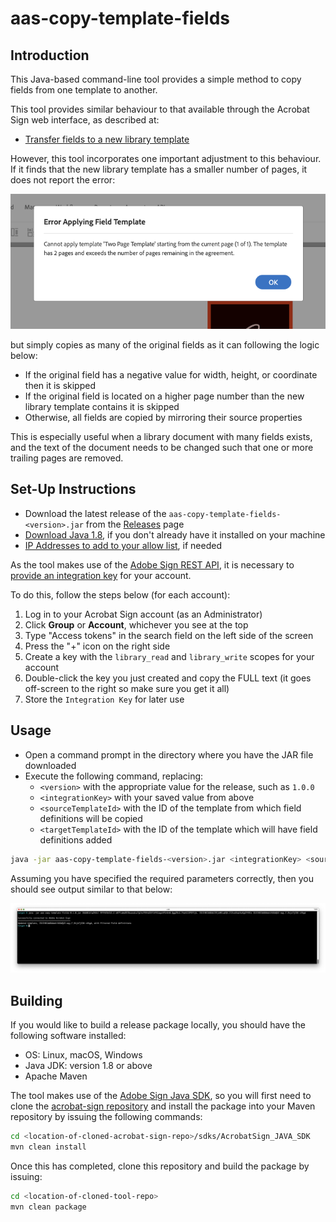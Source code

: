 # aas-copy-template-fields

## Introduction

This Java-based command-line tool provides a simple method to copy fields from one template to another.

This tool provides similar behaviour to that available through the Acrobat Sign web interface, as described at:

+ [Transfer fields to a new library template](https://helpx.adobe.com/sign/using/transfer-fields-to-new-template.html)

However, this tool incorporates one important adjustment to this behaviour. If it finds that the new library template has a smaller number of pages, it does not report the error:

  ![Copy Fields Error](/images/copy-fields-error-snippet.png)

but simply copies as many of the original fields as it can following the logic below:

+ If the original field has a negative value for width, height, or coordinate then it is skipped
+ If the original field is located on a higher page number than the new library template contains it is skipped
+ Otherwise, all fields are copied by mirroring their source properties

This is especially useful when a library document with many fields exists, and the text of the document needs to be changed such that one or more trailing pages are removed. 

## Set-Up Instructions

+ Download the latest release of the `aas-copy-template-fields-<version>.jar` from the [Releases](https://git.corp.adobe.com/sign-acs/aas-copy-template-fields/releases) page
+ [Download Java 1.8](https://www.oracle.com/java/technologies/javase/javase8-archive-downloads.html), if you don't already have it installed on your machine
+ [IP Addresses to add to your allow list](https://helpx.adobe.com/sign/system-requirements.html#IPs), if needed

As the tool makes use of the [Adobe Sign REST API](https://secure.adobesign.com/public/docs/restapi/v6), it is necessary to [provide an integration key](https://helpx.adobe.com/sign/kb/how-to-create-an-integration-key.html) for your account.

To do this, follow the steps below (for each account):

1. Log in to your Acrobat Sign account (as an Administrator)
2. Click **Group** or **Account**, whichever you see at the top
3. Type "Access tokens" in the search field on the left side of the screen
4. Press the "+" icon on the right side
5. Create a key with the `library_read` and `library_write` scopes for your account
6. Double-click the key you just created and copy the FULL text (it goes off-screen to the right so make sure you get it all)
7. Store the `Integration Key` for later use

## Usage

+ Open a command prompt in the directory where you have the JAR file downloaded
+ Execute the following command, replacing:
  + `<version>` with the appropriate value for the release, such as `1.0.0`
  + `<integrationKey>` with your saved value from above
  + `<sourceTemplateId>` with the ID of the template from which field definitions will be copied
  + `<targetTemplateId>` with the ID of the template which will have field definitions added

```sh
java -jar aas-copy-template-fields-<version>.jar <integrationKey> <sourceTemplateId> <targetTemplateId>
```

Assuming you have specified the required parameters correctly, then you should see output similar to that below:

![Sample Output](/images/example-usage.png)

## Building

If you would like to build a release package locally, you should have the following software installed:

+ OS: Linux, macOS, Windows
+ Java JDK: version 1.8 or above
+ Apache Maven

The tool makes use of the [Adobe Sign Java SDK](https://opensource.adobe.com/acrobat-sign/sdks/java.html), so you will first need to clone the [acrobat-sign repository](https://github.com/adobe/acrobat-sign) and install the package into your Maven repository by issuing the following commands:

```sh
cd <location-of-cloned-acrobat-sign-repo>/sdks/AcrobatSign_JAVA_SDK
mvn clean install
```

Once this has completed, clone this repository and build the package by issuing:

```sh
cd <location-of-cloned-tool-repo>
mvn clean package
```
